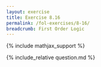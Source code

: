 ```yaml
---
layout: exercise
title: Exercise 8.16
permalink: /fol-exercises/8-16/
breadcrumb: First Order Logic
---
```


{% include mathjax_support %}

<div><i class="arrow-up loader" data-chapter="fol-exercises" data-exercise="ex_16" data-rating="0"></i></div>
{% include_relative question.md %}
